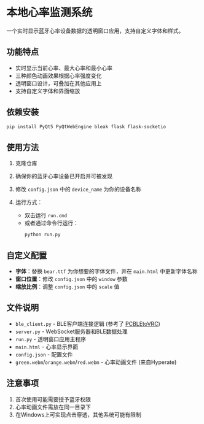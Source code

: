# 本地心率监测系统

一个实时显示蓝牙心率设备数据的透明窗口应用，支持自定义字体和样式。

## 功能特点

- 实时显示当前心率、最大心率和最小心率
- 三种颜色动画效果根据心率强度变化
- 透明窗口设计，可叠加在其他应用上
- 支持自定义字体和界面缩放

## 依赖安装

```bash
pip install PyQt5 PyQtWebEngine bleak flask flask-socketio
```

## 使用方法

1. 克隆仓库

2. 确保你的蓝牙心率设备已开启并可被发现

3. 修改 `config.json` 中的 `device_name` 为你的设备名称

4. 运行方式：
   - 双击运行 `run.cmd`
   - 或者通过命令行运行：
     ```bash
     python run.py
     ```

## 自定义配置

- **字体**：替换 `bear.ttf` 为你想要的字体文件，并在 `main.html` 中更新字体名称
- **窗口位置**：修改 `config.json` 中的 `window` 参数
- **缩放比例**：调整 `config.json` 中的 `scale` 值

## 文件说明

- `ble_client.py` - BLE客户端连接逻辑 (参考了 [PCBLEtoVRC](https://github.com/SinkStarUR/PCBLEtoVRC))
- `server.py` - WebSocket服务器和BLE数据处理
- `run.py` - 透明窗口应用主程序
- `main.html` - 心率显示界面
- `config.json` - 配置文件
- `green.webm`/`orange.webm`/`red.webm` - 心率动画文件 (来自Hyperate)

## 注意事项

1. 首次使用可能需要授予蓝牙权限
2. 心率动画文件需放在同一目录下
3. 在Windows上可实现点击穿透，其他系统可能有限制
